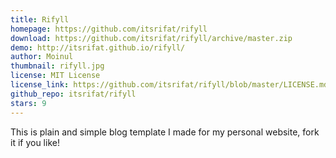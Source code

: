 ```yaml
---
title: Rifyll
homepage: https://github.com/itsrifat/rifyll
download: https://github.com/itsrifat/rifyll/archive/master.zip
demo: http://itsrifat.github.io/rifyll/
author: Moinul
thumbnail: rifyll.jpg
license: MIT License
license_link: https://github.com/itsrifat/rifyll/blob/master/LICENSE.md
github_repo: itsrifat/rifyll
stars: 9
---
```


This is plain and simple blog template I made for my personal website,
fork it if you like!
